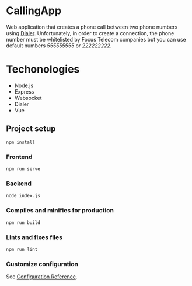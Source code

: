 # CallingApp

Web application that creates a phone call between two phone numbers using <a href="https://focustelecom.pl/salesforce-click2call/">Dialer</a>.
Unfortunately, in order to create a connection, the phone number must be whitelisted by Focus Telecom companies but you can use default numbers
<i>555555555</i> or <i>222222222</i>.

# Techonologies
<ul>
<li>Node.js</li>
<li>Express</li>
<li>Websocket</li>
<li>Dialer</li>
<li>Vue</li>
</ul>

## Project setup
```
npm install
```

### Frontend
```
npm run serve
```

### Backend
``` 
node index.js
```

### Compiles and minifies for production
```
npm run build
```

### Lints and fixes files
```
npm run lint
```

### Customize configuration
See [Configuration Reference](https://cli.vuejs.org/config/).
